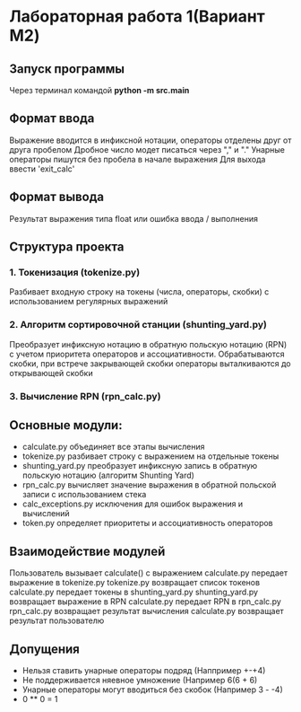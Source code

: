 # Лабораторная работа 1(Вариант M2)

## Запуск программы
Через терминал командой **python -m src.main** 

## Формат ввода
Выражение вводится в инфиксной нотации, операторы отделены друг от друга пробелом
Дробное число модет писаться через "," и "." 
Унарные операторы пишутся без пробела в начале выражения
Для выхода ввести 'exit_calc'

## Формат вывода
Результат выражения типа float или ошибка ввода / выполнения

## Структура проекта

### 1. Токенизация (tokenize.py)
Разбивает входную строку на токены (числа, операторы, скобки) с использованием регулярных выражений

### 2. Алгоритм сортировочной станции (shunting_yard.py)
Преобразует инфиксную нотацию в обратную польскую нотацию (RPN) с учетом приоритета операторов и ассоциативности. Обрабатываются скобки, при встрече закрывающей скобки операторы выталкиваются до открывающей скобки

### 3. Вычисление RPN (rpn_calc.py)

## Основные модули:

* calculate.py объединяет все этапы вычисления
* tokenize.py разбивает строку с выражением на отдельные токены
* shunting_yard.py преобразует инфиксную запись в обратную польскую нотацию (алгоритм Shunting Yard)
* rpn_calc.py	 вычисляет значение выражения в обратной польской записи с использованием стека
* calc_exceptions.py исключения для ошибок выражения и вычислений
* token.py определяет приоритеты и ассоциативность операторов

## Взаимодействие модулей

Пользователь вызывает calculate() с выражением
calculate.py передает выражение в tokenize.py
tokenize.py возвращает список токенов
calculate.py передает токены в shunting_yard.py
shunting_yard.py возвращает выражение в RPN
calculate.py передает RPN в rpn_calc.py
rpn_calc.py возвращает результат вычисления
calculate.py возвращает результат пользователю

## Допущения
* Нельзя ставить унарные операторы подряд (Наппример +-+4)
* Не поддерживается няевное умножение (Например 6(6 + 6)
* Унарные операторы могут вводиться без скобок (Например 3 - -4)
* 0 ** 0 = 1
